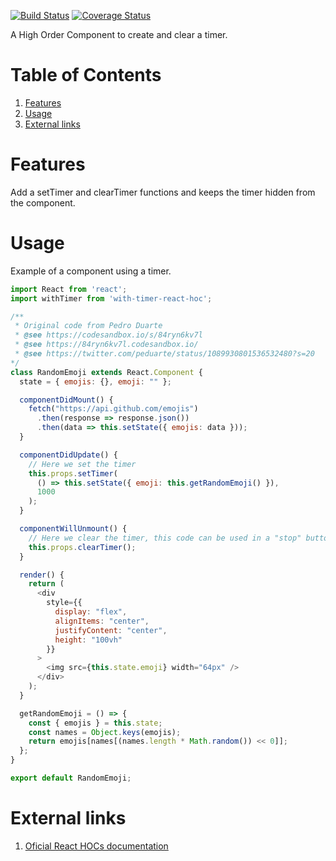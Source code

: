 [![Build Status](https://api.travis-ci.org/Muramasah/with-timer-react-hoc.svg?branch=master)](https://travis-ci.org/Muramasah/with-timer-react-hoc) [![Coverage Status](https://coveralls.io/repos/github/Muramasah/with-timer-react-hoc/badge.svg?branch=master)](https://coveralls.io/github/Muramasah/with-timer-react-hoc?branch=master)

A High Order Component to create and clear a timer.

# Table of Contents

1. [Features](#features) 
2. [Usage](#usage)
3. [External links](#external-links)

# Features

Add a setTimer and clearTimer functions and keeps the timer hidden from the component.

# Usage

Example of a component using a timer.

```js
import React from 'react';
import withTimer from 'with-timer-react-hoc';

/**
 * Original code from Pedro Duarte
 * @see https://codesandbox.io/s/84ryn6kv7l
 * @see https://84ryn6kv7l.codesandbox.io/
 * @see https://twitter.com/peduarte/status/1089930801536532480?s=20
*/
class RandomEmoji extends React.Component {
  state = { emojis: {}, emoji: "" };

  componentDidMount() {
    fetch("https://api.github.com/emojis")
      .then(response => response.json())
      .then(data => this.setState({ emojis: data }));
  }

  componentDidUpdate() {
    // Here we set the timer
    this.props.setTimer(
      () => this.setState({ emoji: this.getRandomEmoji() }),
      1000
    );
  }

  componentWillUnmount() {
    // Here we clear the timer, this code can be used in a "stop" button implementation.
    this.props.clearTimer();
  }

  render() {
    return (
      <div
        style={{
          display: "flex",
          alignItems: "center",
          justifyContent: "center",
          height: "100vh"
        }}
      >
        <img src={this.state.emoji} width="64px" />
      </div>
    );
  }

  getRandomEmoji = () => {
    const { emojis } = this.state;
    const names = Object.keys(emojis);
    return emojis[names[(names.length * Math.random()) << 0]];
  };
}

export default RandomEmoji;

```
# External links

1. [Oficial  React HOCs documentation](https://reactjs.org/docs/higher-order-components.html)
